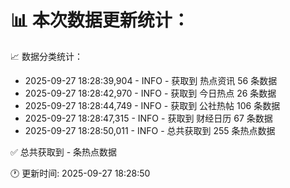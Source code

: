 📊 本次数据更新统计：
==========================

📈 数据分类统计：
- 2025-09-27 18:28:39,904 - INFO - 获取到 热点资讯 56 条数据
- 2025-09-27 18:28:42,970 - INFO - 获取到 今日热点 26 条数据
- 2025-09-27 18:28:44,749 - INFO - 获取到 公社热帖 106 条数据
- 2025-09-27 18:28:47,315 - INFO - 获取到 财经日历 67 条数据
- 2025-09-27 18:28:50,011 - INFO - 总共获取到 255 条热点数据

✅ 总共获取到 - 条热点数据

🕐 更新时间: 2025-09-27 18:28:50
